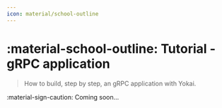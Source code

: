 ```yaml
---
icon: material/school-outline
---
```


# :material-school-outline: Tutorial - gRPC application

> How to build, step by step, an gRPC application with Yokai.

:material-sign-caution: Coming soon...